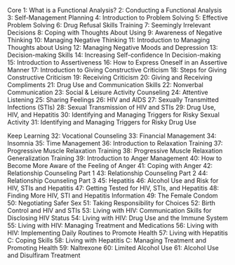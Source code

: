 Core
1: What is a Functional Analysis?
2: Conducting a Functional Analysis
3: Self-Management Planning
4: Introduction to Problem Solving
5: Effective Problem Solving
6: Drug Refusal Skills Training
7: Seemingly Irrelevant Decisions
8: Coping with Thoughts About Using
9: Awareness of Negative Thinking
10: Managing Negative Thinking
11: Introduction to Managing Thoughts about Using
12: Managing Negative Moods and Depression
13: Decision-making Skills
14: Increasing Self-confidence In Decision-making
15: Introduction to Assertiveness
16: How to Express Oneself in an Assertive Manner
17: Introduction to Giving Constructive Criticism
18: Steps for Giving Constructive Criticism
19: Receiving Criticism
20: Giving and Receiving Compliments
21: Drug Use and Communication Skills
22: Nonverbal Communication
23: Social & Leisure Activity Counseling
24: Attentive Listening
25: Sharing Feelings
26: HIV and AIDS
27: Sexually Transmitted Infections (STIs)
28: Sexual Transmission of HIV and STIs
29: Drug Use, HIV, and Hepatitis
30: Identifying and Managing Triggers for Risky Sexual Activity
31: Identifying and Managing Triggers for Risky Drug Use

Keep Learning
32: Vocational Counseling
33: Financial Management
34: Insomnia
35: Time Management
36: Introduction to Relaxation Training
37: Progressive Muscle Relaxation Training
38: Progressive Muscle Relaxation Generalization Training
39: Introduction to Anger Management
40: How to Become More Aware of the Feeling of Anger
41: Coping with Anger
42: Relationship Counseling Part 1
43: Relationship Counseling Part 2
44: Relationship Counseling Part 3
45: Hepatitis
46: Alcohol Use and Risk for HIV, STIs and Hepatitis
47: Getting Tested for HIV, STIs, and Hepatitis
48: Finding More HIV, STI and Hepatitis Information
49: The Female Condom
50: Negotiating Safer Sex
51: Taking Responsibility for Choices
52: Birth Control and HIV and STIs
53: Living with HIV: Communication Skills for Disclosing HIV Status
54: Living with HIV: Drug Use and the Immune System
55: Living with HIV: Managing Treatment and Medications
56: Living with HIV: Implementing Daily Routines to Promote Health
57: Living with Hepatitis C: Coping Skills
58: Living with Hepatitis C: Managing Treatment and Promoting Health
59: Naltrexone
60: Limited Alcohol Use
61: Alcohol Use and Disulfiram Treatment
